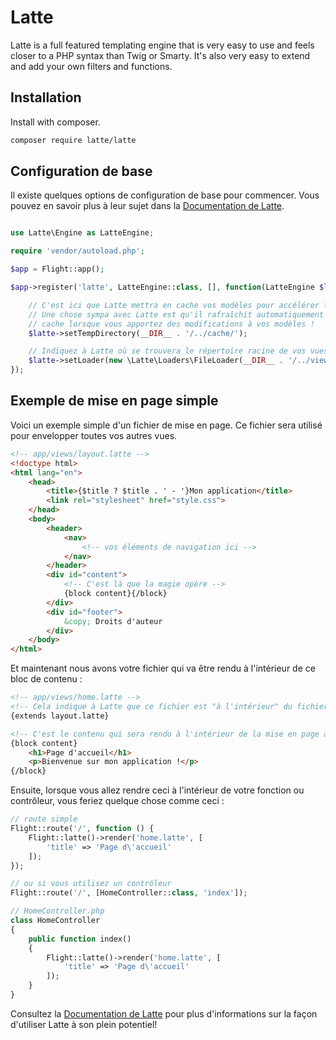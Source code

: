 # Latte

Latte is a full featured templating engine that is very easy to use and feels closer to a PHP syntax than Twig or Smarty. It's also very easy to extend and add your own filters and functions.

## Installation

Install with composer.

```bash
composer require latte/latte
```

## Configuration de base

Il existe quelques options de configuration de base pour commencer. Vous pouvez en savoir plus à leur sujet dans la [Documentation de Latte](https://latte.nette.org/en/guide).

```php

use Latte\Engine as LatteEngine;

require 'vendor/autoload.php';

$app = Flight::app();

$app->register('latte', LatteEngine::class, [], function(LatteEngine $latte) use ($app) {

	// C'est ici que Latte mettra en cache vos modèles pour accélérer les choses
	// Une chose sympa avec Latte est qu'il rafraîchit automatiquement votre
	// cache lorsque vous apportez des modifications à vos modèles !
	$latte->setTempDirectory(__DIR__ . '/../cache/');

	// Indiquez à Latte où se trouvera le répertoire racine de vos vues.
	$latte->setLoader(new \Latte\Loaders\FileLoader(__DIR__ . '/../views/'));
});
```

## Exemple de mise en page simple

Voici un exemple simple d'un fichier de mise en page. Ce fichier sera utilisé pour envelopper toutes vos autres vues.

```html
<!-- app/views/layout.latte -->
<!doctype html>
<html lang="en">
	<head>
		<title>{$title ? $title . ' - '}Mon application</title>
		<link rel="stylesheet" href="style.css">
	</head>
	<body>
		<header>
			<nav>
				<!-- vos éléments de navigation ici -->
			</nav>
		</header>
		<div id="content">
			<!-- C'est là que la magie opère -->
			{block content}{/block}
		</div>
		<div id="footer">
			&copy; Droits d'auteur
		</div>
	</body>
</html>
```

Et maintenant nous avons votre fichier qui va être rendu à l'intérieur de ce bloc de contenu :

```html
<!-- app/views/home.latte -->
<!-- Cela indique à Latte que ce fichier est "à l'intérieur" du fichier layout.latte -->
{extends layout.latte}

<!-- C'est le contenu qui sera rendu à l'intérieur de la mise en page à l'intérieur du bloc de contenu -->
{block content}
	<h1>Page d'accueil</h1>
	<p>Bienvenue sur mon application !</p>
{/block}
```

Ensuite, lorsque vous allez rendre ceci à l'intérieur de votre fonction ou contrôleur, vous feriez quelque chose comme ceci :

```php
// route simple
Flight::route('/', function () {
	Flight::latte()->render('home.latte', [
		'title' => 'Page d\'accueil'
	]);
});

// ou si vous utilisez un contrôleur
Flight::route('/', [HomeController::class, 'index']);

// HomeController.php
class HomeController
{
	public function index()
	{
		Flight::latte()->render('home.latte', [
			'title' => 'Page d\'accueil'
		]);
	}
}
```

Consultez la [Documentation de Latte](https://latte.nette.org/en/guide) pour plus d'informations sur la façon d'utiliser Latte à son plein potentiel!